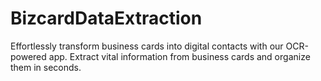 # BizcardDataExtraction
Effortlessly transform business cards into digital contacts with our OCR-powered app. Extract vital information from business cards and organize them in seconds.
